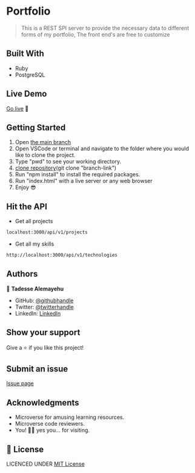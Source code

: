 # Portfolio

> This is a REST SPI server to provide the necessary data to different forms of my portfolio, The front end's are free to customize

## Built With

- Ruby
- PostgreSQL

## Live Demo

[Go live](https://portfolio-backend-h2ot.onrender.com/) 🙂

## Getting Started

1. Open [the main branch](https://github.com/Tadesse-Alemayehu/Portfolio-backend)
2. Open VSCode or terminal and navigate to the folder where you would like to clone the project.
3. Type "pwd" to see your working directory.
4. [clone repository](git@github.com:Tadesse-Alemayehu/porfolio)(git clone "branch-link")
5. Run "npm install" to install the required packages.
6. Run "index.html" with a live server or any web browser
7. Enjoy 😎

## Hit the API

- Get all projects

```bash
localhost:3000/api/v1/projects
```

- Get all my skills

```bash
http://localhost:3000/api/v1/technologies
```

## Authors

👤 **Tadesse Alemayehu**

- GitHub: [@githubhandle](https://github.com/Tadesse-Alemayehu)
- Twitter: [@twitterhandle](https://twitter.com/TadesseWebDev)
- LinkedIn: [LinkedIn](https://www.linkedin.com/in/tadesse-alemayehu-60141a221/)

## Show your support

Give a ⭐️ if you like this project!

## Submit an issue

[Issue page](https://github.com/Tadesse-Alemayehu/Portfolio-backend/issues)

## Acknowledgments

- Microverse for amusing learning resources.
- Microverse code reviewers.
- You! 🙏🏼 yes you... for visiting.

## 📝 License

LICENCED UNDER [MIT License](LICENSE)
